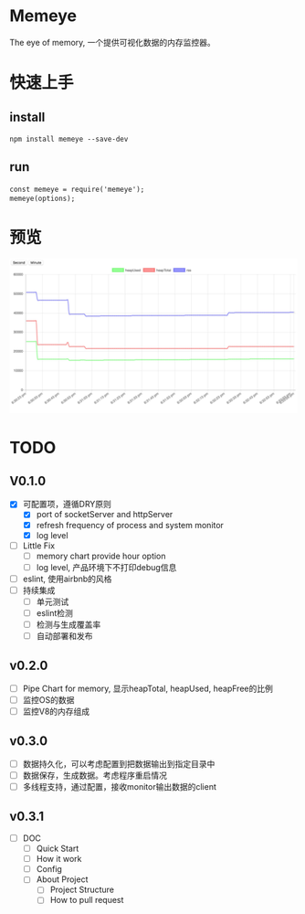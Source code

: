 # Memeye 
The eye of memory, 一个提供可视化数据的内存监控器。

# 快速上手

## install
```
npm install memeye --save-dev
```

## run
```
const memeye = require('memeye');
memeye(options);
```

# 预览

![dashboard](./client/images/image.jpeg)

# TODO
## V0.1.0
- [x] 可配置项，遵循DRY原则
  - [x] port of socketServer and httpServer
  - [x] refresh frequency of process and system monitor
  - [x] log level
- [ ] Little Fix
  - [ ] memory chart provide hour option
  - [ ] log level, 产品环境下不打印debug信息
- [ ] eslint, 使用airbnb的风格
- [ ] 持续集成
  - [ ] 单元测试
  - [ ] eslint检测
  - [ ] 检测与生成覆盖率
  - [ ] 自动部署和发布
  
## v0.2.0
- [ ] Pipe Chart for memory, 显示heapTotal, heapUsed, heapFree的比例
- [ ] 监控OS的数据
- [ ] 监控V8的内存组成

## v0.3.0
- [ ] 数据持久化，可以考虑配置到把数据输出到指定目录中
- [ ] 数据保存，生成数据。考虑程序重启情况
- [ ] 多线程支持，通过配置，接收monitor输出数据的client

## v0.3.1
- [ ] DOC
  - [ ] Quick Start
  - [ ] How it work
  - [ ] Config
  - [ ] About Project
    - [ ] Project Structure
    - [ ] How to pull request
